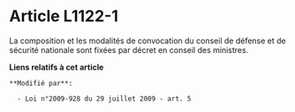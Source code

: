 # Article L1122-1

La composition et les modalités de convocation du  conseil de défense et de sécurité nationale sont fixées par décret en
conseil des ministres.

**Liens relatifs à cet article**

	**Modifié par**:

	  - Loi n°2009-928 du 29 juillet 2009 - art. 5

